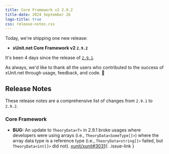 ```yaml
---
title: Core Framework v2 2.9.2
title-date: 2024 September 26
logo-title: true
css: release-notes.css
---
```


Today, we're shipping one new release:

* **xUnit.net Core Framework v2 `2.9.2`**

It's been 4 days since the release of [`2.9.1`](2.9.1).

As always, we'd like to thank all the users who contributed to the success of xUnit.net through usage, feedback, and code. 🎉

## Release Notes

These release notes are a comprehensive list of changes from `2.9.1` to `2.9.2`.

### Core Framework

* **BUG:** An update to `TheoryData<T>` in 2.9.1 broke usages where developers were using arrays (i.e., `TheoryData<SomeType[]>`) where the array data type is a reference type (i.e., `TheoryData<string[]>` failed, but `TheoryData<int[]>` did not). [xunit/xunit#3031](https://github.com/xunit/xunit/discussions/3031){: .issue-link }
